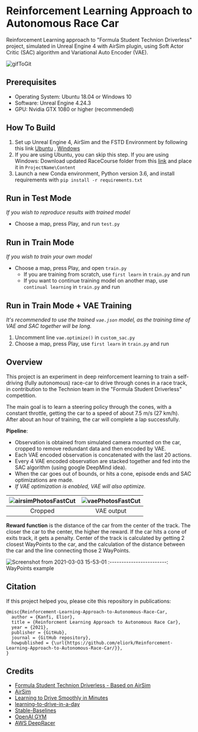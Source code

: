 # Reinforcement Learning Approach to Autonomous Race Car

Reinforcement Learning approach to "Formula Student Technion Driverless" project, simulated in Unreal Engine 4 with AirSim plugin, using Soft Actor Critic (SAC) algorithm and Variational Auto Encoder (VAE).

![gifToGit](https://user-images.githubusercontent.com/38940464/109778141-26a99880-7c0d-11eb-801d-807bf91cded4.gif)

## Prerequisites 
* Operating System: Ubuntu 18.04 or Windows 10
* Software: Unreal Engine 4.24.3
* GPU: Nvidia GTX 1080 or higher (recommended)
  
## How To Build
1. Set up Unreal Engine 4, AirSim and the FSTD Environment by following this link [Ubuntu](https://github.com/eliork/Reinforcement-Learning-Approach-to-Autonomous-Race-Car2/blob/main/build_FSTDriverless_ubuntu.md) , [Windows](https://github.com/FSTDriverless/AirSim/blob/master/docs/build_FSTDriverless_windows.md)
  2. If you are using Ubuntu, you can skip this step. If you are using Windows: Download updated RaceCourse folder from this [link](https://drive.google.com/file/d/1lpBHRYYw7GRICgLaSfMQcXlbP2A98b9L/view?usp=sharing) and place it in `ProjectName\Content`
3. Launch a new Conda environment, Python version 3.6, and install requirements with `pip install -r requirements.txt`

## Run in Test Mode
*If you wish to reproduce results with trained model*
* Choose a map, press Play, and run `test.py`

## Run in Train Mode
*If you wish to train your own model*
* Choose a map, press Play, and open `train.py`  
  * If you are training from scratch, use `first learn` in `train.py` and run
  * If you want to continue training model on another map, use `continual learning` in `train.py` and run

## Run in Train Mode + VAE Training 
*It's recommended to use the trained `vae.json` model, as the training time of VAE and SAC together will be long.*
1. Uncomment line `vae.optimize()` in `custom_sac.py`
2. Choose a map, press Play, use `first learn` in `train.py` and run

## Overview

This project is an experiment in deep reinforcement learning to train a self-driving (fully autonomous) race-car to drive through cones in a race track, in contribution to the Technion team in the "Formula Student Driverless" competition.

The main goal is to learn a steering policy through the cones, with a constant throttle, getting the car to a speed of about 7.5 m/s (27 km/h). 
After about an hour of training, the car will complete a lap successfully.
 
 **Pipeline**:
* Observation is obtained from simulated camera mounted on the car, cropped to remove redundant data and then encoded by VAE.
* Each VAE encoded observation is concatenated with the last 20 actions.
* Every 4 VAE encoded observation are stacked together and fed into the SAC algorithm (using google DeepMind idea).
* When the car goes out of bounds, or hits a cone, episode ends and SAC optimizations are made. 
* *If VAE optimization is enabled, VAE will also optimize.* 

![airsimPhotosFastCut](https://user-images.githubusercontent.com/38940464/109814525-4b1a6a80-7c37-11eb-9bd7-d3161d354c5c.gif)|![vaePhotosFastCut](https://user-images.githubusercontent.com/38940464/109814553-5077b500-7c37-11eb-8c4b-a14e14579726.gif)
:-------------------------:|:-------------------------:
Cropped | VAE output


**Reward function** is the distance of the car from the center of the track. The closer the car to the center, the higher the reward. If the car hits a cone of exits track, it gets a penalty. Center of the track is calculated by getting 2 closest WayPoints to the car, and the calculation of the distance between the car and the line connecting those 2 WayPoints.

 ![Screenshot from 2021-03-03 15-53-01](https://user-images.githubusercontent.com/38940464/109815678-94b78500-7c38-11eb-96d6-f9320bd783d7.png)
 :------------------------:
 WayPoints example


## Citation

If this project helped you, please cite this repository in publications:

```
@misc{Reinforcement-Learning-Approach-to-Autonomous-Race-Car,
  author = {Kanfi, Elior},
  title = {Reinforcment Learning Approach to Autonomous Race Car},
  year = {2021},
  publisher = {GitHub},
  journal = {GitHub repository},
  howpublished = {\url{https://github.com/eliork/Reinforcement-Learning-Approach-to-Autonomous-Race-Car/}},
}
```
## Credits
* [Formula Student Technion Driverless - Based on AirSim](https://github.com/FSTDriverless/AirSim)
* [AirSim](https://github.com/microsoft/AirSim)
* [Learning to Drive Smoothly in Minutes](https://github.com/araffin/learning-to-drive-in-5-minutes)
* [learning-to-drive-in-a-day](https://github.com/r7vme/learning-to-drive-in-a-day)
* [Stable-Baselines](https://github.com/hill-a/stable-baselines)
* [OpenAI GYM](https://github.com/openai/gym)
* [AWS DeepRacer](https://aws.amazon.com/deepracer/)





